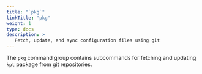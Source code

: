 ```yaml
---
title: "`pkg`"
linkTitle: "pkg"
weight: 1
type: docs
description: >
   Fetch, update, and sync configuration files using git
---
```

<!--mdtogo:Short
    Fetch, update, and sync configuration files using git
-->

<!--mdtogo:Long-->
The `pkg` command group contains subcommands for fetching and updating `kpt` package
from git repositories.
<!--mdtogo-->

